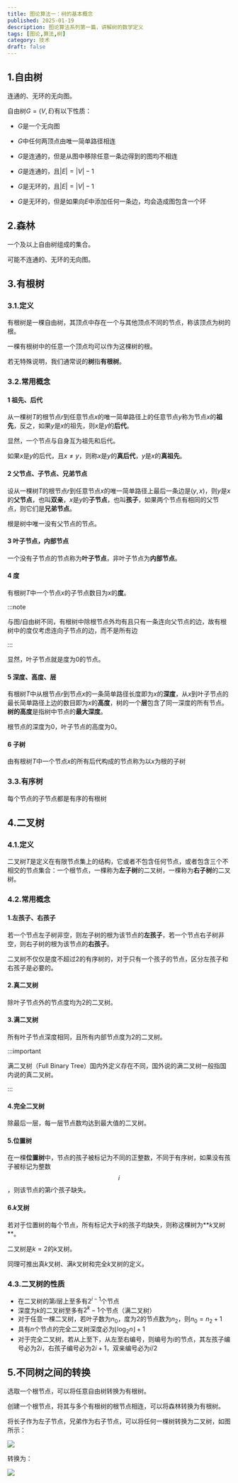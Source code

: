 ```yaml
---
title: 图论算法一：树的基本概念
published: 2025-01-19
description: 图论算法系列第一篇，讲解树的数学定义
tags: [图论,算法,树]
category: 技术
draft: false
---
```


## 1.自由树

连通的、无环的无向图。

自由树$G=(V,E)$有以下性质：

- $G$是一个无向图

- $G$中任何两顶点由唯一简单路径相连

- $G$是连通的，但是从图中移除任意一条边得到的图均不相连

- $G$是连通的，且$\lvert E\rvert = \lvert V\rvert-1$

- $G$是无环的，且$\lvert E\rvert=\lvert V\rvert-1$

- $G$是无环的，但是如果向$E$中添加任何一条边，均会造成图包含一个环

## 2.森林

  一个及以上自由树组成的集合。

  可能不连通的、无环的无向图。

## 3.有根树

### 3.1.定义

有根树是一棵自由树，其顶点中存在一个与其他顶点不同的节点，称该顶点为树的根。

一棵有根树中的任意一个顶点均可以作为这棵树的根。

若无特殊说明，我们通常说的**树**指**有根树**。

### 3.2.常用概念

#### 1 祖先、后代

从一棵树$T$的根节点$r$到任意节点$x$的唯一简单路径上的任意节点$y$称为节点$x$的**祖先**，反之，如果$y$是$x$的祖先，则$x$是$y$的**后代**。

显然，一个节点与自身互为祖先和后代。

如果$x$是$y$的后代，且$x\ne y$，则称$x$是$y$的**真后代**，$y$是$x$的**真祖先**。

#### 2 父节点、子节点、兄弟节点

设从一棵树$T$的根节点$r$到任意节点$x$的唯一简单路径上最后一条边是$(y,x)$，则$y$是$x$的**父节点**，也叫**双亲**，$x$是$y$的**子节点**，也叫**孩子**，如果两个节点有相同的父节点，则它们是**兄弟节点**。

根是树中唯一没有父节点的节点。

#### 3 叶子节点，内部节点

一个没有子节点的节点称为**叶子节点**，非叶子节点为**内部节点**。

#### 4 度

有根树$T$中一个节点$x$的子节点数目为$x$的**度**。

:::note

与图/自由树不同，有根树中除根节点外均有且只有一条连向父节点的边，故有根树中的度仅考虑连向子节点的边，而不是所有边

:::

显然，叶子节点就是度为$0$的节点。

#### 5 深度、高度、层

有根树$T$中从根节点$r$到节点$x$的一条简单路径长度即为$x$的**深度**，从$x$到叶子节点的最长简单路径上边的数目即为$x$的**高度**，树的一个**层**包含了同一深度的所有节点。**树的高度**是指树中节点的**最大深度**。

根节点的深度为$0$，叶子节点的高度为$0$。

#### 6 子树

由有根树$T$中一个节点$x$的所有后代构成的节点称为以$x$为根的子树

### 3.3.有序树

每个节点的子节点都是有序的有根树

## 4.二叉树

### 4.1.定义

二叉树$T$是定义在有限节点集上的结构，它或者不包含任何节点，或者包含三个不相交的节点集合：一个根节点，一棵称为**左子树**的二叉树，一棵称为**右子树**的二叉树。

### 4.2.常用概念

#### 1.左孩子、右孩子

若一个节点左子树非空，则左子树的根为该节点的**左孩子**，若一个节点右子树非空，则右子树的根为该节点的**右孩子**。

二叉树不仅仅是度不超过$2$的有序树的，对于只有一个孩子的节点，区分左孩子和右孩子是必要的。

#### 2.真二叉树

除叶子节点外的节点度均为$2$的二叉树。

#### 3.满二叉树

所有叶子节点深度相同，且所有内部节点度为$2$的二叉树。

:::important

满二叉树（Full Binary Tree）国内外定义存在不同，国外说的满二叉树一般指国内说的真二叉树。

:::

#### 4.完全二叉树

除最后一层，每一层节点数均达到最大值的二叉树。

#### 5.位置树

在一棵**位置树**中，节点的孩子被标记为不同的正整数，不同于有序树，如果没有孩子被标记为整数$$i$$，则该节点的第$i$个孩子缺失。

#### 6.$k$叉树

若对于位置树的每个节点，所有标记大于$k$的孩子均缺失，则称这棵树为**$k$叉树**。

二叉树是$k=2$的$k$叉树。

同理可推出真$k$叉树、满$k$叉树和完全$k$叉树的定义。

### 4.3.二叉树的性质

- 在二叉树的第$i$层上至多有$2^{i-1}$个节点
- 深度为$k$的二叉树至多有$2^k-1$个节点（满二叉树）
- 对于任意一棵二叉树，若叶子数为$n_0$，度为$2$的节点数为$n_2$，则$n_0=n_2+1$
- 具有$n$个节点的完全二叉树深度必为$\lfloor \log_2n\rfloor+1$
- 对于完全二叉树，若从上至下，从左至右编号，则编号为$i$的节点，其左孩子编号必为$2i$，右孩子编号必为$2i+1$，双亲编号必为$i/2$

## 5.不同树之间的转换

选取一个根节点，可以将任意自由树转换为有根树。

创建一个根节点，将其与多个有根树的根节点相连，可以将森林转换为有根树。

将长子作为左子节点，兄弟作为右子节点，可以将任何一棵树转换为二叉树，如图所示：

![](1.png)

转换为：

![](2.png)

